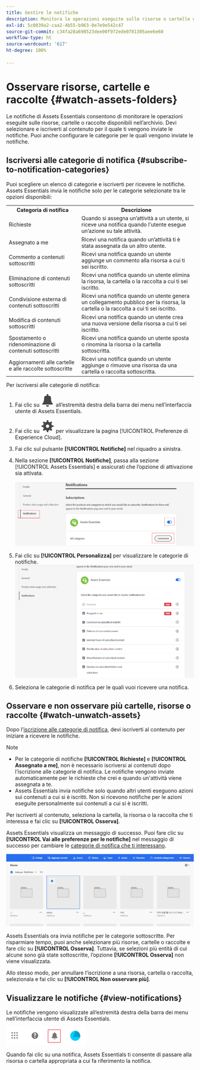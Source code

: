 ```yaml
---
title: Gestire le notifiche
description: Monitora le operazioni eseguite sulle risorse o cartelle disponibili nell’archivio utilizzando le notifiche Assets Essentials.
exl-id: 5c0039a2-caa2-4b55-b963-0e7e9e542c47
source-git-commit: c34fa28a698523dee00f972ede0781305aee6e60
workflow-type: ht
source-wordcount: '617'
ht-degree: 100%

---
```


# Osservare risorse, cartelle e raccolte {#watch-assets-folders}

Le notifiche di Assets Essentials consentono di monitorare le operazioni eseguite sulle risorse, cartelle o raccolte disponibili nell’archivio. Devi selezionare e iscriverti al contenuto per il quale ti vengono inviate le notifiche. Puoi anche configurare le categorie per le quali vengono inviate le notifiche.

## Iscriversi alle categorie di notifica {#subscribe-to-notification-categories}

Puoi scegliere un elenco di categorie e iscriverti per ricevere le notifiche. Assets Essentials invia le notifiche solo per le categorie selezionate tra le opzioni disponibili:

<table>
    <tbody>
     <tr>
      <th><strong>Categoria di notifica</strong></th>
      <th><strong>Descrizione</strong></th>
     </tr>
     <tr>
      <td>Richieste</td>
      <td>Quando si assegna un’attività a un utente, si riceve una notifica quando l'utente esegue un’azione su tale attività.</td>
     </tr>
     <tr>
      <td>Assegnato a me</td>
      <td>Ricevi una notifica quando un’attività ti è stata assegnata da un altro utente.</td>
     </tr>
     <tr>
      <td>Commento a contenuti sottoscritti</td>
      <td>Ricevi una notifica quando un utente aggiunge un commento alla risorsa a cui ti sei iscritto.</td>
     </tr>
     <tr>
      <td>Eliminazione di contenuti sottoscritti</td>
      <td>Ricevi una notifica quando un utente elimina la risorsa, la cartella o la raccolta a cui ti sei iscritto.</td>
     </tr>
     <tr>
      <td>Condivisione esterna di contenuti sottoscritti</td>
      <td>Ricevi una notifica quando un utente genera un collegamento pubblico per la risorsa, la cartella o la raccolta a cui ti sei iscritto.</td>
     </tr>
     <tr>
      <td>Modifica di contenuti sottoscritti</td>
      <td>Ricevi una notifica quando un utente crea una nuova versione della risorsa a cui ti sei iscritto.</td>
     </tr>
     <tr>
      <td>Spostamento o ridenominazione di contenuti sottoscritti</td>
      <td>Ricevi una notifica quando un utente sposta o rinomina la risorsa o la cartella sottoscritta.</td>
     </tr>
     <tr>
      <td>Aggiornamenti alle cartelle e alle raccolte sottoscritte</td>
      <td>Ricevi una notifica quando un utente aggiunge o rimuove una risorsa da una cartella o raccolta sottoscritta.</td>
     </tr>    
    </tbody>
   </table>

Per iscriversi alle categorie di notifica:

1. Fai clic su ![icona campanella](assets/bell-icon.svg) all’estremità destra della barra dei menu nell’interfaccia utente di Assets Essentials.

1. Fai clic su ![icona impostazioni](assets/settings-icon.svg) per visualizzare la pagina [!UICONTROL Preferenze di Experience Cloud].

1. Fai clic sul pulsante **[!UICONTROL Notifiche]** nel riquadro a sinistra.

1. Nella sezione **[!UICONTROL Notifiche]**, passa alla sezione [!UICONTROL Assets Essentials] e assicurati che l’opzione di attivazione sia attivata.

   ![Notifiche in Assets Essentials](assets/enable-notifications.png)

1. Fai clic su **[!UICONTROL Personalizza]** per visualizzare le categorie di notifiche.
   ![Notifiche in Assets Essentials](assets/enable-notification-categories.png)

1. Seleziona le categorie di notifica per le quali vuoi ricevere una notifica.

## Osservare e non osservare più cartelle, risorse o raccolte {#watch-unwatch-assets}

Dopo l’[iscrizione alle categorie di notifica](#subscribe-to-notification-categories), devi iscriverti al contenuto per iniziare a ricevere le notifiche.

>[!NOTE]
>
>* Per le categorie di notifiche **[!UICONTROL Richieste]** e **[!UICONTROL Assegnato a me]**, non è necessario iscriversi ai contenuti dopo l’iscrizione alle categorie di notifica. Le notifiche vengono inviate automaticamente per le richieste che crei e quando un&#39;attività viene assegnata a te.
>* Assets Essentials invia notifiche solo quando altri utenti eseguono azioni sui contenuti a cui si è iscritti. Non si ricevono notifiche per le azioni eseguite personalmente sui contenuti a cui si è iscritti.

Per iscriverti al contenuto, seleziona la cartella, la risorsa o la raccolta che ti interessa e fai clic su **[!UICONTROL Osserva]**.

Assets Essentials visualizza un messaggio di successo. Puoi fare clic su **[!UICONTROL Vai alle preferenze per le notifiche]** nel messaggio di successo per cambiare le [categorie di notifica che ti interessano](#subscribe-to-notification-categories).

![Notifiche in Assets Essentials](assets/watch-assets.png)

Assets Essentials ora invia notifiche per le categorie sottoscritte. Per risparmiare tempo, puoi anche selezionare più risorse, cartelle o raccolte e fare clic su **[!UICONTROL Osserva]**. Tuttavia, se selezioni più entità di cui alcune sono già state sottoscritte, l’opzione **[!UICONTROL Osserva]** non viene visualizzata.

Allo stesso modo, per annullare l’iscrizione a una risorsa, cartella o raccolta, selezionala e fai clic su **[!UICONTROL Non osservare più]**.

## Visualizzare le notifiche {#view-notifications}

Le notifiche vengono visualizzate all’estremità destra della barra dei menu nell’interfaccia utente di Assets Essentials.

![Notifiche in Assets Essentials](assets/notifications-assets-essentials.png)

Quando fai clic su una notifica, Assets Essentials ti consente di passare alla risorsa o cartella appropriata a cui fa riferimento la notifica.
